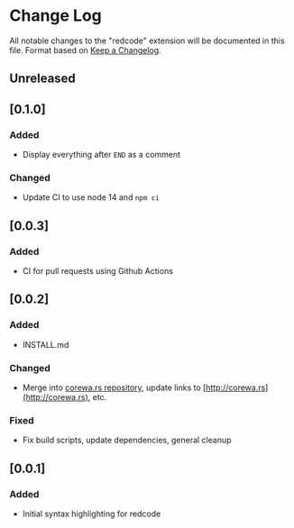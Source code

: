 <!-- markdownlint-disable-file no-duplicate-header -->

# Change Log

All notable changes to the "redcode" extension will be documented in this file.
Format based on [Keep a Changelog](http://keepachangelog.com/).

## Unreleased

## [0.1.0]

### Added

- Display everything after `END` as a comment

### Changed

- Update CI to use node 14 and `npm ci`

## [0.0.3]

### Added

- CI for pull requests using Github Actions

## [0.0.2]

### Added

- INSTALL.md

### Changed

- Merge into [corewa.rs repository](http://github.com/ian-h-chamberlain/corewa_rs), update links to [http://corewa.rs](http://corewa.rs), etc.

### Fixed

- Fix build scripts, update dependencies, general cleanup

## [0.0.1]

### Added

- Initial syntax highlighting for redcode

